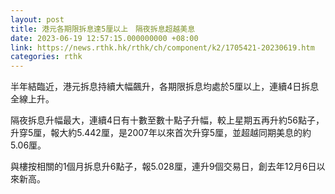 ```yaml
---
layout: post
title: 港元各期限拆息達5厘以上　隔夜拆息超越美息
date: 2023-06-19 12:57:15.000000000 +08:00
link: https://news.rthk.hk/rthk/ch/component/k2/1705421-20230619.htm
categories: rthk
---
```


半年結臨近，港元拆息持續大幅飆升，各期限拆息均處於5厘以上，連續4日拆息全線上升。

隔夜拆息升幅最大，連續4日有十數至數十點子升幅，較上星期五再升約56點子，升穿5厘，報大約5.442厘，是2007年以來首次升穿5厘，並超越同期美息的約5.06厘。

與樓按相關的1個月拆息升6點子，報5.028厘，連升9個交易日，創去年12月6日以來新高。
